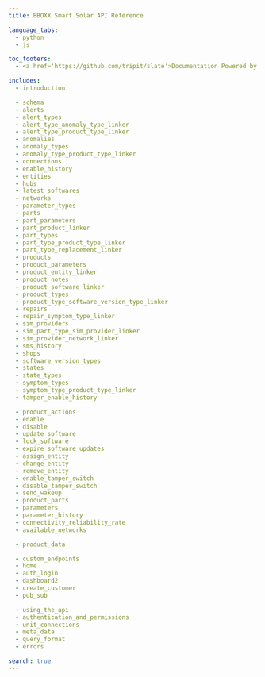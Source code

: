 ```yaml
---
title: BBOXX Smart Solar API Reference

language_tabs:
  - python
  - js

toc_footers:
  - <a href='https://github.com/tripit/slate'>Documentation Powered by Slate</a>

includes:
  - introduction

  - schema
  - alerts
  - alert_types
  - alert_type_anomaly_type_linker
  - alert_type_product_type_linker
  - anomalies
  - anomaly_types
  - anomaly_type_product_type_linker
  - connections
  - enable_history
  - entities
  - hubs
  - latest_softwares
  - networks
  - parameter_types
  - parts
  - part_parameters
  - part_product_linker
  - part_types
  - part_type_product_type_linker
  - part_type_replacement_linker
  - products
  - product_parameters
  - product_entity_linker
  - product_notes
  - product_software_linker
  - product_types
  - product_type_software_version_type_linker
  - repairs
  - repair_symptom_type_linker
  - sim_providers
  - sim_part_type_sim_provider_linker
  - sim_provider_network_linker
  - sms_history
  - shops
  - software_version_types
  - states
  - state_types
  - symptom_types
  - symptom_type_product_type_linker
  - tamper_enable_history

  - product_actions
  - enable
  - disable
  - update_software
  - lock_software
  - expire_software_updates
  - assign_entity
  - change_entity
  - remove_entity
  - enable_tamper_switch
  - disable_tamper_switch
  - send_wakeup
  - product_parts
  - parameters
  - parameter_history
  - connectivity_reliability_rate
  - available_networks

  - product_data

  - custom_endpoints
  - home
  - auth_login
  - dashboard2
  - create_customer
  - pub_sub

  - using_the_api
  - authentication_and_permissions
  - unit_connections
  - meta_data
  - query_format
  - errors

search: true
---
```



